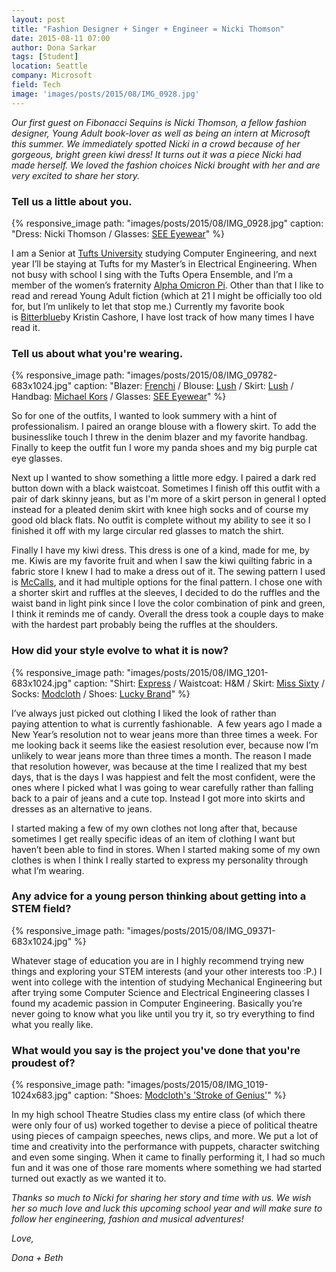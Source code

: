 ```yaml
---
layout: post
title: "Fashion Designer + Singer + Engineer = Nicki Thomson"
date: 2015-08-11 07:00
author: Dona Sarkar
tags: [Student]
location: Seattle
company: Microsoft
field: Tech
image: 'images/posts/2015/08/IMG_0928.jpg'
---
```


*Our first guest on Fibonacci Sequins is Nicki Thomson, a fellow fashion designer, Young Adult book-lover as well as being an intern at Microsoft this summer. We immediately spotted Nicki in a crowd because of her gorgeous, bright green kiwi dress! It turns out it was a piece Nicki had made herself. We loved the fashion choices Nicki brought with her and are very excited to share her story.*

### Tell us a little about you.

{% responsive_image path: "images/posts/2015/08/IMG_0928.jpg" caption: "Dress: Nicki Thomson / Glasses: <a href='http://www.seeeyewear.com'>SEE Eyewear</a>" %}

I am a Senior at [Tufts University](https://www.google.com/url?sa=t&rct=j&q=&esrc=s&source=web&cd=1&cad=rja&uact=8&ved=0CB8QFjAAahUKEwjzkdThyZPHAhVCnIgKHZsXAaY&url=http%3A%2F%2Fwww.tufts.edu%2F&ei=tNzCVfPnLcK4ogSbr4SwCg&usg=AFQjCNFYMeksdfkeZXkHXakV--_rXmtyJw&sig2=VVXwVXWRhRgzrWH21xhoBg&bvm=bv.99556055,d.cGU) studying Computer Engineering, and next year I’ll be staying at Tufts for my Master’s in Electrical Engineering. When not busy with school I sing with the Tufts Opera Ensemble, and I’m a member of the women’s fraternity [Alpha Omicron Pi](http://www.alphaomicronpi.org/). Other than that I like to read and reread Young Adult fiction (which at 21 I might be officially too old for, but I’m unlikely to let that stop me.) Currently my favorite book is [Bitterblue](http://www.amazon.com/Bitterblue-Graceling-Realm-Book-3-ebook/dp/B006CUA17O/ref=tmm_kin_swatch_0?_encoding=UTF8&qid=1438836945&sr=8-1)by Kristin Cashore, I have lost track of how many times I have read it.

### Tell us about what you're wearing.

{% responsive_image path: "images/posts/2015/08/IMG_09782-683x1024.jpg" caption: "Blazer: <a href='http://shop.nordstrom.com/c/frenchi'>Frenchi</a> / Blouse: <a href='http://shop.lushfashionlounge.com/collections/tops'>Lush</a> / Skirt: <a href='http://shop.lushfashionlounge.com/collections/bottoms'>Lush</a> / Handbag: <a href='http://www.michaelkors.com/bags/_/N-283g'>Michael Kors</a> / Glasses: <a href='http://www.seeeyewear.com'>SEE Eyewear</a>" %}

So for one of the outfits, I wanted to look summery with a hint of professionalism. I paired an orange blouse with a flowery skirt. To add the businesslike touch I threw in the denim blazer and my favorite handbag. Finally to keep the outfit fun I wore my panda shoes and my big purple cat eye glasses.

Next up I wanted to show something a little more edgy. I paired a dark red button down with a black waistcoat. Sometimes I finish off this outfit with a pair of dark skinny jeans, but as I'm more of a skirt person in general I opted instead for a pleated denim skirt with knee high socks and of course my good old black flats. No outfit is complete without my ability to see it so I finished it off with my large circular red glasses to match the shirt.

Finally I have my kiwi dress. This dress is one of a kind, made for me, by me. Kiwis are my favorite fruit and when I saw the kiwi quilting fabric in a fabric store I knew I had to make a dress out of it. The sewing pattern I used is [McCalls](http://www.mccall.com/home.html), and it had multiple options for the final pattern. I chose one with a shorter skirt and ruffles at the sleeves, I decided to do the ruffles and the waist band in light pink since I love the color combination of pink and green, I think it reminds me of candy. Overall the dress took a couple days to make with the hardest part probably being the ruffles at the shoulders.

### How did your style evolve to what it is now?

{% responsive_image path: "images/posts/2015/08/IMG_1201-683x1024.jpg" caption: "Shirt: <a href='http://www.express.com/clothing/women/blouses/cat/cat1850012'>Express</a> / Waistcoat: H&M / Skirt: <a href='http://www.misssixty.com/en-gb'>Miss Sixty</a> / Socks: <a href='http://www.modcloth.com/shop/socks'>Modcloth</a> / Shoes: <a href='http://www.luckybrand.com/shoes/womens/flats'>Lucky Brand</a>" %}

I’ve always just picked out clothing I liked the look of rather than paying attention to what is currently fashionable.  A few years ago I made a New Year’s resolution not to wear jeans more than three times a week. For me looking back it seems like the easiest resolution ever, because now I’m unlikely to wear jeans more than three times a month. The reason I made that resolution however, was because at the time I realized that my best days, that is the days I was happiest and felt the most confident, were the ones where I picked what I was going to wear carefully rather than falling back to a pair of jeans and a cute top. Instead I got more into skirts and dresses as an alternative to jeans.

I started making a few of my own clothes not long after that, because sometimes I get really specific ideas of an item of clothing I want but haven’t been able to find in stores. When I started making some of my own clothes is when I think I really started to express my personality through what I’m wearing.

### Any advice for a young person thinking about getting into a STEM field?

{% responsive_image path: "images/posts/2015/08/IMG_09371-683x1024.jpg" %}

Whatever stage of education you are in I highly recommend trying new things and exploring your STEM interests (and your other interests too :P.) I went into college with the intention of studying Mechanical Engineering but after trying some Computer Science and Electrical Engineering classes I found my academic passion in Computer Engineering. Basically you’re never going to know what you like until you try it, so try everything to find what you really like.

### What would you say is the project you've done that you're proudest of?

{% responsive_image path: "images/posts/2015/08/IMG_1019-1024x683.jpg" caption: "Shoes: <a href='http://www.modcloth.com/shop/shoes-flats/stroke-of-genus-flat-in-white'>Modcloth's 'Stroke of Genius'</a>" %}

In my high school Theatre Studies class my entire class (of which there were only four of us) worked together to devise a piece of political theatre using pieces of campaign speeches, news clips, and more. We put a lot of time and creativity into the performance with puppets, character switching and even some singing. When it came to finally performing it, I had so much fun and it was one of those rare moments where something we had started turned out exactly as we wanted it to.

*Thanks so much to Nicki for sharing her story and time with us. We wish her so much love and luck this upcoming school year and will make sure to follow her engineering, fashion and musical adventures!*

*Love,*

*Dona + Beth*
